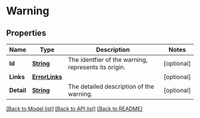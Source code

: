 # Warning

## Properties

Name | Type | Description | Notes
------------ | ------------- | ------------- | -------------
**Id** | [**String**](String.md) | The identfier of the warning, represents its origin. | [optional] 
**Links** | [**ErrorLinks**](ErrorLinks.md) |  | [optional] 
**Detail** | [**String**](String.md) | The detailed description of the warning. | [optional] 

[[Back to Model list]](../README.md#documentation-for-models) [[Back to API list]](../README.md#documentation-for-api-endpoints) [[Back to README]](../README.md)


